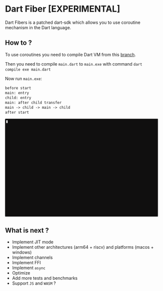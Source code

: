 # Dart Fiber [EXPERIMENTAL]

Dart Fibers is a patched dart-sdk which allows you to use coroutine mechanism in the Dart language. 

## How to ?

To use coroutines you need to compile Dart VM from this [branch](https://github.com/antonbashir/dart/pull/3).

Then you need to compile `main.dart` to `main.exe` with command `dart compile exe main.dart` 

Now run `main.exe`:

```
before start
main: entry
child: entry
main: after child transfer
main -> child -> main -> child
after start
```

![](fibers.gif)

## What is next ?

* Implement JIT mode
* Implement other architectures (arm64 + riscv) and platforms (macos + windows)
* Implement channels
* Implement FFI
* Implement `async`
* Optimize
* Add more tests and benchmarks
* Support `JS` and `WASM` ?
